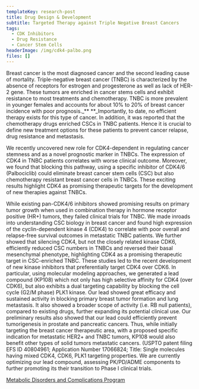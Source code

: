 ```yaml
---
templateKey: research-post
title: Drug Design & Development
subtitle: Targeted Therapy against Triple Negative Breast Cancers
tags:
  - CDK Inhibitors
  - Drug Resistance
  - Cancer Stem Cells
headerImage: /img/cdk4-palbo.png
files: []
---
```

Breast cancer is the most diagnosed cancer and the second leading cause of mortality. Triple-negative breast cancer (TNBC) is characterized by the absence of receptors for estrogen and progesterone as well as lack of HER-2 gene. These tumors are enriched in cancer stems cells and exhibit resistance to most treatments and chemotherapy. TNBC is more prevalent in younger females and accounts for about 10% to 20% of breast cancer incidence with poor prognosis._** **_Importantly, to date, no efficient therapy exists for this type of cancer. In addition, it was reported that the chemotherapy drugs enriched CSCs in TNBC patients. Hence it is crucial to define new treatment options for these patients to prevent cancer relapse, drug resistance and metastasis.

We recently uncovered new role for CDK4-dependent in regulating cancer stemness and as a novel prognostic marker in TNBCs. The expression of CDK4 in TNBC patients correlates with worse clinical outcome. Moreover, we found that blocking this pathway, using a specific inhibitor of CDK4/6 (Palbociclib) could eliminate breast cancer stem cells (CSC) but also chemotherapy resistant breast cancer cells in TNBCs. These exciting results highlight CDK4 as promising therapeutic targets for the development of new therapies against TNBCs.

While existing pan-CDK4/6 inhibitors showed promising results on primary tumor growth when used in combination therapy in hormone receptor positive (HR+) tumors, they failed clinical trials for TNBC. We made inroads into understanding CSC biology in breast cancer and found high expression of the cyclin-dependent kinase 4 (CDK4) to correlate with poor overall and relapse-free survival outcomes in metastatic TNBC patients. We further showed that silencing CDK4, but not the closely related kinase CDK6, efficiently reduced CSC numbers in TNBCs and reversed their basal mesenchymal phenotype, highlighting CDK4 as a promising therapeutic target in CSC-enriched TNBC. These studies led to the recent development of new kinase inhibitors that preferentially target CDK4 over CDK6. In particular, using molecular modeling approaches, we generated a lead compound (KP108) which not only has high selective affinity for CDK4 (over CDK6), but also exhibits a dual targeting capability by blocking the cell cycle (G2/M phase) PLK1 kinase. Our lead showed great efficacy and sustained activity in blocking primary breast tumor formation and lung metastasis. It also showed a broader scope of activity (i.e. RB null patients), compared to existing drugs, further expanding its potential clinical use. Our preliminary results also showed that our lead could efficiently prevent tumorigenesis in prostate and pancreatic cancers. Thus, while initially targeting the breast cancer therapeutic area, with a proposed specific indication for metastatic HER2+ and TNBC tumors, KP108 would also benefit other types of solid tumors metastatic cancers. (USPTO patent filing EFS ID 40804961; Application Number 17066824; Title: Single molecules having mixed CDK4, CDK6, PLK1 targeting properties. We are currently optimizing our lead compound, assessing PK/PD/ADME components to further promoting its their transition to Phase I clinical trials. 





[Metabolic Disorders and Complications Program](http://rimuhc.ca/metabolic-disorders-and-complications-program)

